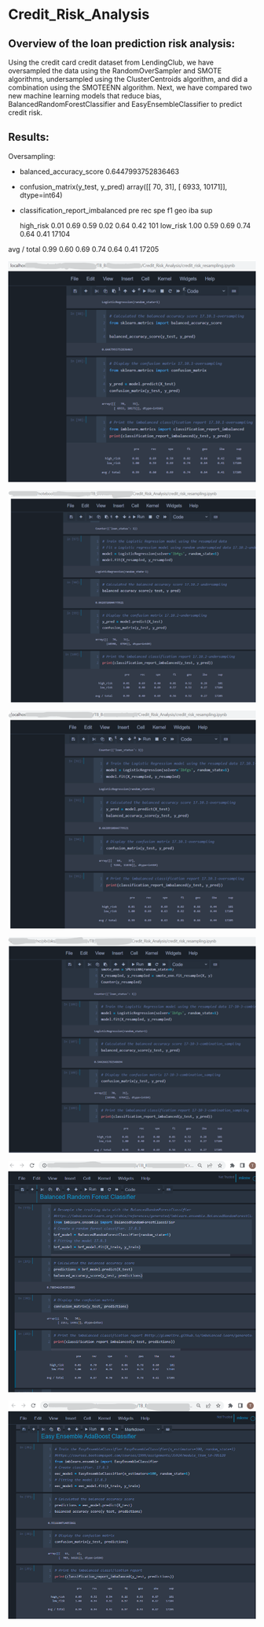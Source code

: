 # Credit_Risk_Analysis

## Overview of the loan prediction risk analysis:
Using the credit card credit dataset from LendingClub, we have oversampled the data using the RandomOverSampler and SMOTE algorithms, undersampled using the ClusterCentroids algorithm, and did a combination using the SMOTEENN algorithm. Next, we have compared two new machine learning models that reduce bias, BalancedRandomForestClassifier and EasyEnsembleClassifier to predict credit risk. 

## Results:

Oversampling:

- balanced_accuracy_score 0.6447993752836463
- confusion_matrix(y_test, y_pred) array([[   70,    31], [ 6933, 10171]], dtype=int64)
- classification_report_imbalanced
                   pre       rec       spe        f1       geo       iba       sup

  high_risk       0.01      0.69      0.59      0.02      0.64      0.42       101
   low_risk       1.00      0.59      0.69      0.74      0.64      0.41     17104

avg / total       0.99      0.60      0.69      0.74      0.64      0.41     17205

  

![TBrickey](https://github.com/TBrickey/Credit_Risk_Analysis/blob/main/Mod17/oversampling.png)

![TBrickey]( https://github.com/TBrickey/Credit_Risk_Analysis/blob/main/Mod17/undersampling.png)

![TBrickey](https://github.com/TBrickey/Credit_Risk_Analysis/blob/main/Mod17/SMOTE%20Oversampling.png)

![TBrickey]( https://github.com/TBrickey/Credit_Risk_Analysis/blob/main/Mod17/SMOTEENN.png)

![TBrickey]( https://github.com/TBrickey/Credit_Risk_Analysis/blob/main/Mod17/Balanced%20Random%20Forest%20Classifier.png)

![TBrickey]( https://github.com/TBrickey/Credit_Risk_Analysis/blob/main/Mod17/Easy%20Ensemble%20AdaBoost%20Classifier.png)


